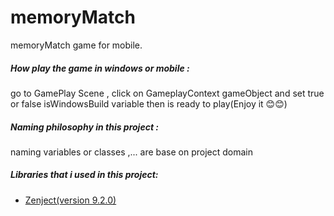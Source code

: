 # memoryMatch

memoryMatch game for mobile.

##### How play the game in windows or mobile :
go to GamePlay Scene , click on GameplayContext gameObject and set true or false isWindowsBuild variable then is ready to play(Enjoy it 😊😊)


##### Naming philosophy in this project :
naming variables or classes ,... are base on project domain

##### Libraries that i used in this project:
- [Zenject(version 9.2.0)](https://github.com/modesttree/Zenject/releases/tag/9.2.0)


